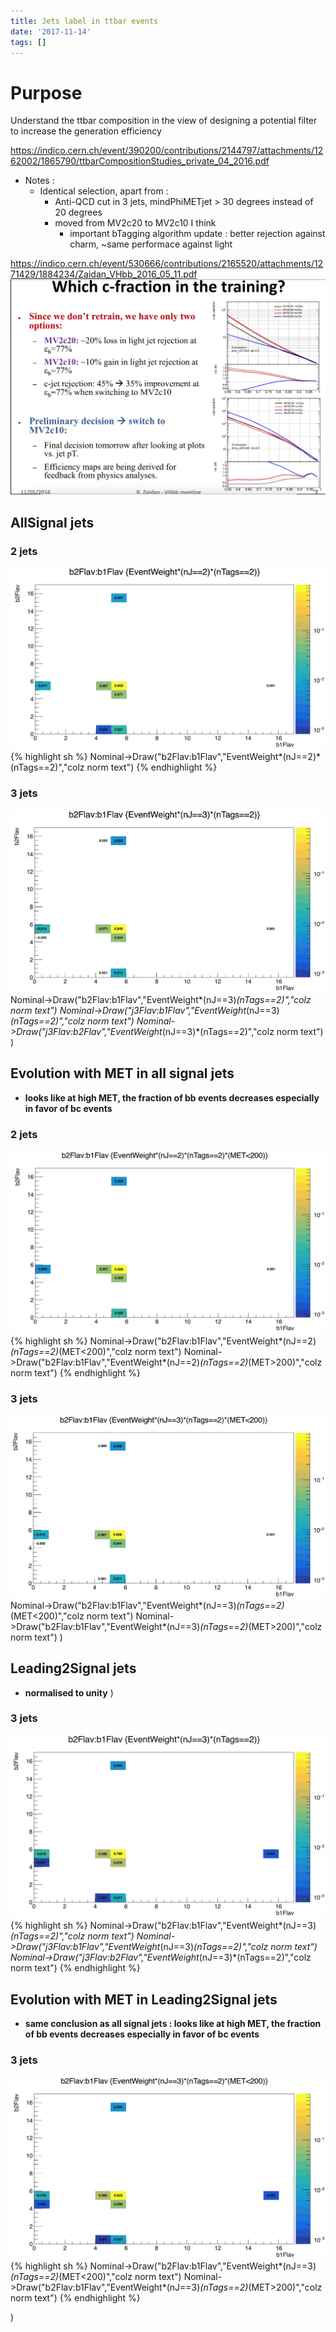 ```yaml
---
title: Jets label in ttbar events
date: '2017-11-14'
tags: []
---
```

# Purpose

Understand the ttbar composition in the view of designing a potential filter to increase the generation efficiency

https://indico.cern.ch/event/390200/contributions/2144797/attachments/1262002/1865790/ttbarCompositionStudies_private_04_2016.pdf

* Notes :
  * Identical selection, apart from :
    * Anti-QCD cut in 3 jets, mindPhiMETjet > 30 degrees instead of 20 degrees
    * moved from MV2c20 to MV2c10 I think
      * important bTagging algorithm update : better rejection against charm, ~same performace against light

https://indico.cern.ch/event/530666/contributions/2165520/attachments/1271429/1884234/Zaidan_VHbb_2016_05_11.pdf
![IMAGE](/images/q/CD80126D98BDEE6BB8395B395C143E2C.jpg)
## AllSignal jets

### 2 jets
![IMAGE](/images/q/6F4A3E630AB71CBE47066E0A7FA920C7.jpg)
{% highlight sh %}
Nominal->Draw("b2Flav:b1Flav","EventWeight*(nJ==2)*(nTags==2)","colz norm text")
{% endhighlight %}

### 3 jets
![IMAGE](/images/q/ED336EDEE67AB184A2D90FF4271B1E0A.jpg)
Nominal->Draw("b2Flav:b1Flav","EventWeight*(nJ==3)*(nTags==2)","colz norm text")
Nominal->Draw("j3Flav:b1Flav","EventWeight*(nJ==3)*(nTags==2)","colz norm text")
Nominal->Draw("j3Flav:b2Flav","EventWeight*(nJ==3)*(nTags==2)","colz norm text")
)
## Evolution with MET in all signal jets

* **looks like at high MET, the fraction of bb events decreases especially in favor of bc events**

### 2 jets
![IMAGE](/images/q/11F1D9BFCCF4DA935B59C7B3D7CE5577.jpg)
{% highlight sh %}
Nominal->Draw("b2Flav:b1Flav","EventWeight*(nJ==2)*(nTags==2)*(MET<200)","colz norm text")
Nominal->Draw("b2Flav:b1Flav","EventWeight*(nJ==2)*(nTags==2)*(MET>200)","colz norm text")
{% endhighlight %}

### 3 jets
![IMAGE](/images/q/3B2BC8809C8E9A964F73FF3DF4764326.jpg)
Nominal->Draw("b2Flav:b1Flav","EventWeight*(nJ==3)*(nTags==2)*(MET<200)","colz norm text")
Nominal->Draw("b2Flav:b1Flav","EventWeight*(nJ==3)*(nTags==2)*(MET>200)","colz norm text")
)
## Leading2Signal jets

* **normalised to unity**
)
### 3 jets
![IMAGE](/images/q/EE7ABE74F789DBAE6D5555613D295B1F.jpg)
{% highlight sh %}
Nominal->Draw("b2Flav:b1Flav","EventWeight*(nJ==3)*(nTags==2)","colz norm text")
Nominal->Draw("j3Flav:b1Flav","EventWeight*(nJ==3)*(nTags==2)","colz norm text")
Nominal->Draw("j3Flav:b2Flav","EventWeight*(nJ==3)*(nTags==2)","colz norm text")
{% endhighlight %}

## Evolution with MET in Leading2Signal jets

* **same conclusion as all signal jets : looks like at high MET, the fraction of bb events decreases especially in favor of bc events**

### 3 jets
![IMAGE](/images/q/D69CFBCD45C7227EC09F2973461F773C.jpg)
{% highlight sh %}
Nominal->Draw("b2Flav:b1Flav","EventWeight*(nJ==3)*(nTags==2)*(MET<200)","colz norm text")
Nominal->Draw("b2Flav:b1Flav","EventWeight*(nJ==3)*(nTags==2)*(MET>200)","colz norm text")
{% endhighlight %}


)
